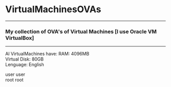# VirtualMachinesOVAs
<hr>

<h3>My collection of OVA's of Virtual Machines [I use Oracle VM VirtualBox]</h3>
<hr>

Al VirtualMachines have:
RAM:          4096MB  
Virtual Disk: 80GB  
Lenguage:     English  
  
  
user user  
root root
